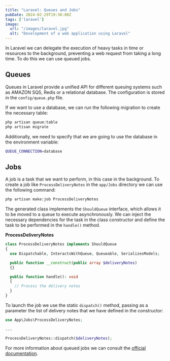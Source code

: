 ```yaml
---
title: "Laravel: Queues and Jobs"
pubDate: 2024-02-29T19:30:00Z
tags: ['laravel']
image:
  url: "/images/laravel.jpg"
  alt: "Development of a web application using Laravel"
---
```

In Laravel we can delegate the execution of heavy tasks in time or resources to the background, preventing a web request from taking a long time. To do this we can use queued jobs.

## Queues
Queues in Laravel provide a unified API for different queuing systems such as AMAZON SQS, Redis or a relational database. The configuration is stored in the `config/queue.php` file.

If we want to use a database, we can run the following migration to create the necessary table:
```bash
php artisan queue:table
php artisan migrate
```
Additionally, we need to specify that we are going to use the database in the environment variable:
```bash
QUEUE_CONNECTION=database
```

## Jobs
A job is a task that we want to perform, in this case in the background. To create a job like `ProcessDeliveryNotes` in the `app/Jobs` directory we can use the following command:
```bash
php artisan make:job ProcessDeliveryNotes
```

The generated class implements the `ShouldQueue` interface, which allows it to be moved to a queue to execute asynchronously.
We can inject the necessary dependencies for the task in the class constructor and define the task to be performed in the `handle()` method.

**ProcessDeliveryNotes**
```php
class ProcessDeliveryNotes implements ShouldQueue
{
  use Dispatchable, InteractsWithQueue, Queueable, SerializesModels;

  public function __construct(public array $deliveryNotes)
  {}

  public function handle(): void
  {
    // Process the delivery notes
  }
}
```

To launch the job we use the static `dispatch()` method, passing as a parameter the list of delivery notes that we have defined in the constructor:
```php
use App\Jobs\ProcessDeliveryNotes;

...

ProcessDeliveryNotes::dispatch($deliveryNotes);
```

For more information about queued jobs we can consult the <a href="https://laravel.com/docs/11.x/queues" target="_blank">official documentation</a>.